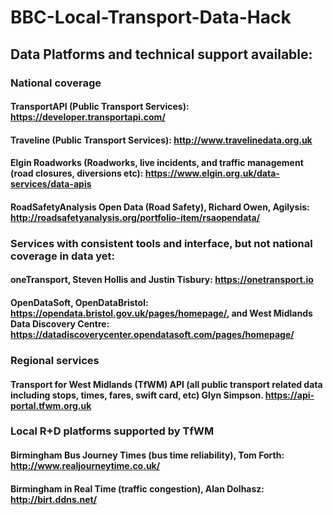 # BBC-Local-Transport-Data-Hack
## Data Platforms and technical support available: 
### National coverage
#### TransportAPI (Public Transport Services): https://developer.transportapi.com/
#### Traveline (Public Transport Services): http://www.travelinedata.org.uk 
#### Elgin Roadworks (Roadworks, live incidents, and traffic management (road closures, diversions etc): https://www.elgin.org.uk/data-services/data-apis
#### RoadSafetyAnalysis Open Data (Road Safety), Richard Owen, Agilysis: http://roadsafetyanalysis.org/portfolio-item/rsaopendata/ 
### Services with consistent tools and interface, but not national coverage in data yet:
#### oneTransport, Steven Hollis and Justin Tisbury: https://onetransport.io 
#### OpenDataSoft, OpenDataBristol: https://opendata.bristol.gov.uk/pages/homepage/, and West Midlands Data Discovery Centre: https://datadiscoverycenter.opendatasoft.com/pages/homepage/
### Regional services 
#### Transport for West Midlands (TfWM) API (all public transport related data including stops, times, fares, swift card, etc) Glyn Simpson. https://api-portal.tfwm.org.uk
### Local R+D platforms supported by TfWM
#### Birmingham Bus Journey Times (bus time reliability), Tom Forth: http://www.realjourneytime.co.uk/
#### Birmingham in Real Time (traffic congestion), Alan Dolhasz: http://birt.ddns.net/
